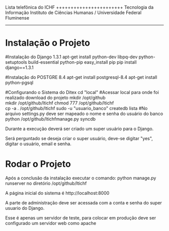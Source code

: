 Lista telefônica do ICHF
+++++++++++++++++++++++
Tecnologia da Informação Instituto de Ciências Humanas / Universidade Federal Fluminense
_______________________

Instalação o Projeto
=====================

#Instalação do Django 1.3.1
apt-get install python-dev libpq-dev python-setuptools build-essential python-pip
easy_install pip
pip install django==1.3.1

#Instalação do POSTGRE 8.4
apt-get install postgresql-8.4
apt-get install python-pgsql

#Configurando o Sistema do Ditex
cd "local" 				#Acessar local para onde foi realizado download do projeto
mkdir /opt/github	
mkdir /opt/github/ltichf
chmod 777 /opt/github/ltichf		
cp -a . /opt/github/ltichf
sudo -u "usuario_banco" createdb lista 	#No arquivo settings.py deve ser mapeado o nome e senha do usuário do banco
python /opt/github/ltichfmanage.py syncdb

Durante a execução deverá ser criado um super usuário para o Django.

Será perguntado se deseja criar o super usuário, deve-se digitar "yes", digitar o usuário, email e senha.


Rodar o Projeto
================
Após a conclusão da instalação executar o comando: python manage.py runserver no diretório /opt/github/ltichf

A página inicial do sistema é http://localhost:8000

A parte de administração deve ser acessada com a conta e senha do super usuario do Django.

Esse é apenas um servidor de teste, para colocar em produção deve ser configurado um servidor web como apache
